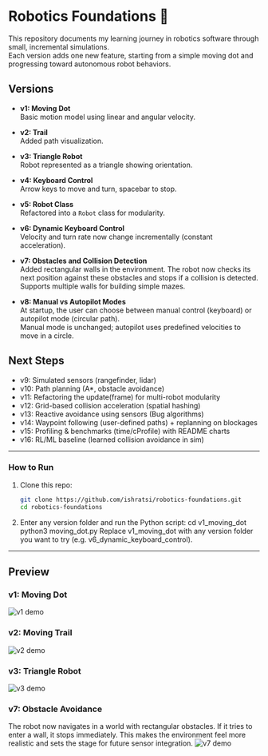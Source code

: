 # Robotics Foundations 🚀

This repository documents my learning journey in robotics software through small, incremental simulations.  
Each version adds one new feature, starting from a simple moving dot and progressing toward autonomous robot behaviors.

## Versions

- **v1: Moving Dot**  
  Basic motion model using linear and angular velocity.

- **v2: Trail**  
  Added path visualization.

- **v3: Triangle Robot**  
  Robot represented as a triangle showing orientation.

- **v4: Keyboard Control**  
  Arrow keys to move and turn, spacebar to stop.

- **v5: Robot Class**  
  Refactored into a `Robot` class for modularity.

- **v6: Dynamic Keyboard Control**  
  Velocity and turn rate now change incrementally (constant acceleration).

- **v7: Obstacles and Collision Detection**  
  Added rectangular walls in the environment. The robot now checks its next position against these obstacles and stops if a collision is detected. Supports multiple walls for building simple mazes. 

- **v8: Manual vs Autopilot Modes**  
  At startup, the user can choose between manual control (keyboard) or autopilot mode (circular path).  
  Manual mode is unchanged; autopilot uses predefined velocities to move in a circle.
  

## Next Steps  
- v9: Simulated sensors (rangefinder, lidar)
- v10: Path planning (A*, obstacle avoidance)
- v11: Refactoring the update(frame) for multi-robot modularity
- v12: Grid-based collision acceleration (spatial hashing)
- v13: Reactive avoidance using sensors (Bug algorithms)
- v14: Waypoint following (user-defined paths) + replanning on blockages
- v15: Profiling & benchmarks (time/cProfile) with README charts
- v16: RL/ML baseline (learned collision avoidance in sim)

---

### How to Run
1. Clone this repo:
   ```bash
   git clone https://github.com/ishratsi/robotics-foundations.git
   cd robotics-foundations
2. Enter any version folder and run the Python script:
        cd v1_moving_dot
        python3 moving_dot.py
    Replace v1_moving_dot with any version folder you want to try (e.g. v6_dynamic_keyboard_control).

---

## Preview

### v1: Moving Dot
![v1 demo](media/v1_sim.gif)

### v2: Moving Trail
![v2 demo](media/v2_sim.gif)

### v3: Triangle Robot
![v3 demo](media/v3_sim.gif)

### v7: Obstacle Avoidance
The robot now navigates in a world with rectangular obstacles. If it tries to enter a wall, it stops immediately. This makes the environment feel more realistic and sets the stage for future sensor integration.
![v7 demo](media/v7_sim.gif)
